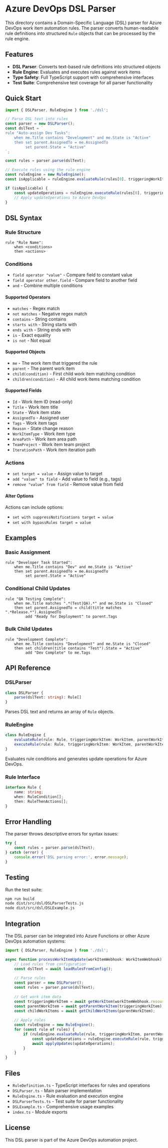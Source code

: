 # Azure DevOps DSL Parser

This directory contains a Domain-Specific Language (DSL) parser for Azure DevOps work item automation rules. The parser converts human-readable rule definitions into structured `Rule` objects that can be processed by the rule engine.

## Features

- **DSL Parser**: Converts text-based rule definitions into structured objects
- **Rule Engine**: Evaluates and executes rules against work items
- **Type Safety**: Full TypeScript support with comprehensive interfaces
- **Test Suite**: Comprehensive test coverage for all parser functionality

## Quick Start

```typescript
import { DSLParser, RuleEngine } from './dsl';

// Parse DSL text into rules
const parser = new DSLParser();
const dslText = `
rule "Auto-assign Dev Tasks":
    when me.Title contains "Development" and me.State is "Active"
    then set parent.AssignedTo = me.AssignedTo
         set parent.State = "Active"
`;

const rules = parser.parse(dslText);

// Execute rules using the rule engine
const ruleEngine = new RuleEngine();
const isApplicable = ruleEngine.evaluateRule(rules[0], triggeringWorkItem, parentWorkItem, childWorkItems);

if (isApplicable) {
    const updateOperations = ruleEngine.executeRule(rules[0], triggeringWorkItem, parentWorkItem, childWorkItems);
    // Apply updateOperations to Azure DevOps
}
```

## DSL Syntax

### Rule Structure
```
rule "Rule Name":
    when <conditions>
    then <actions>
```

### Conditions
- `field operator "value"` - Compare field to constant value
- `field operator other.field` - Compare field to another field
- `and` - Combine multiple conditions

#### Supported Operators
- `matches` - Regex match
- `not matches` - Negative regex match
- `contains` - String contains
- `starts with` - String starts with
- `ends with` - String ends with
- `is` - Exact equality
- `is not` - Not equal

#### Supported Objects
- `me` - The work item that triggered the rule
- `parent` - The parent work item
- `child(condition)` - First child work item matching condition
- `children(condition)` - All child work items matching condition

#### Supported Fields
- `Id` - Work item ID (read-only)
- `Title` - Work item title
- `State` - Work item state
- `AssignedTo` - Assigned user
- `Tags` - Work item tags
- `Reason` - State change reason
- `WorkItemType` - Work item type
- `AreaPath` - Work item area path
- `TeamProject` - Work item team project
- `IterationPath` - Work item iteration path

### Actions
- `set target = value` - Assign value to target
- `add "value" to field` - Add value to field (e.g., tags)
- `remove "value" from field` - Remove value from field

#### Alter Options
Actions can include options:
- `set with suppressNotifications target = value`
- `set with bypassRules target = value`

## Examples

### Basic Assignment
```
rule "Developer Task Started":
    when me.Title contains "Dev" and me.State is "Active"
    then set parent.AssignedTo = me.AssignedTo
         set parent.State = "Active"
```

### Conditional Child Updates
```
rule "QA Testing Complete":
    when me.Title matches ".*(Test|QA).*" and me.State is "Closed"
    then set parent.AssignedTo = child(title matches ".*Release.*").AssignedTo
         add "Ready for Deployment" to parent.Tags
```

### Bulk Child Updates
```
rule "Development Complete":
    when me.Title contains "Development" and me.State is "Closed"
    then set children(title contains "Test").State = "Active"
         add "Dev Complete" to me.Tags
```

## API Reference

### DSLParser

```typescript
class DSLParser {
    parse(dslText: string): Rule[]
}
```

Parses DSL text and returns an array of `Rule` objects.

### RuleEngine

```typescript
class RuleEngine {
    evaluateRule(rule: Rule, triggeringWorkItem: WorkItem, parentWorkItem?: WorkItem, childWorkItems?: WorkItem[]): boolean
    executeRule(rule: Rule, triggeringWorkItem: WorkItem, parentWorkItem?: WorkItem, childWorkItems?: WorkItem[]): UpdateOperation[]
}
```

Evaluates rule conditions and generates update operations for Azure DevOps.

### Rule Interface

```typescript
interface Rule {
    name: string;
    when: RuleCondition[];
    then: RuleThenActions[];
}
```

## Error Handling

The parser throws descriptive errors for syntax issues:

```typescript
try {
    const rules = parser.parse(dslText);
} catch (error) {
    console.error('DSL parsing error:', error.message);
}
```

## Testing

Run the test suite:

```bash
npm run build
node dist/src/dsl/DSLParserTests.js
node dist/src/dsl/DSLExample.js
```

## Integration

The DSL parser can be integrated into Azure Functions or other Azure DevOps automation systems:

```typescript
import { DSLParser, RuleEngine } from './dsl';

async function processWorkItemUpdate(workItemWebhook: WorkItemWebhook) {
    // Load rules from configuration
    const dslText = await loadRulesFromConfig();
    
    // Parse rules
    const parser = new DSLParser();
    const rules = parser.parse(dslText);
    
    // Get work item data
    const triggeringWorkItem = await getWorkItem(workItemWebhook.resource.workItemId);
    const parentWorkItem = await getParentWorkItem(triggeringWorkItem);
    const childWorkItems = await getChildWorkItems(parentWorkItem);
    
    // Apply rules
    const ruleEngine = new RuleEngine();
    for (const rule of rules) {
        if (ruleEngine.evaluateRule(rule, triggeringWorkItem, parentWorkItem, childWorkItems)) {
            const updateOperations = ruleEngine.executeRule(rule, triggeringWorkItem, parentWorkItem, childWorkItems);
            await applyUpdates(updateOperations);
        }
    }
}
```

## Files

- `RuleDefinition.ts` - TypeScript interfaces for rules and operations
- `DSLParser.ts` - Main parser implementation
- `RuleEngine.ts` - Rule evaluation and execution engine
- `DSLParserTests.ts` - Test suite for parser functionality
- `DSLExample.ts` - Comprehensive usage examples
- `index.ts` - Module exports

## License

This DSL parser is part of the Azure DevOps automation project.
